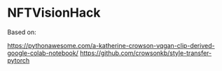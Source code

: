 # NFTVisionHack

Based on:


https://pythonawesome.com/a-katherine-crowson-vqgan-clip-derived-google-colab-notebook/
https://github.com/crowsonkb/style-transfer-pytorch
